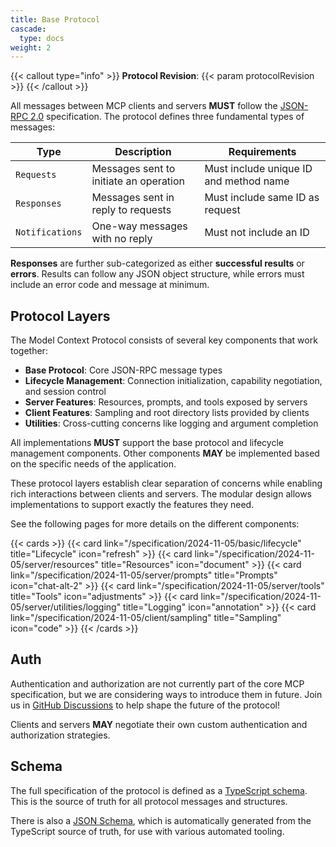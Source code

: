 ```yaml
---
title: Base Protocol
cascade:
  type: docs
weight: 2
---
```


{{< callout type="info" >}}
**Protocol Revision**: {{< param protocolRevision >}}
{{< /callout >}}

All messages between MCP clients and servers **MUST** follow the [JSON-RPC 2.0](https://www.jsonrpc.org/specification) specification. The protocol defines three fundamental types of messages:

| Type           | Description                            | Requirements                           |
|----------------|----------------------------------------|----------------------------------------|
| `Requests`     | Messages sent to initiate an operation | Must include unique ID and method name |
| `Responses`    | Messages sent in reply to requests     | Must include same ID as request        |
| `Notifications`| One-way messages with no reply         | Must not include an ID                 |

**Responses** are further sub-categorized as either **successful results** or **errors**. Results can follow any JSON object structure, while errors must include an error code and message at minimum.

## Protocol Layers

The Model Context Protocol consists of several key components that work together:

- **Base Protocol**: Core JSON-RPC message types
- **Lifecycle Management**: Connection initialization, capability negotiation, and session control
- **Server Features**: Resources, prompts, and tools exposed by servers
- **Client Features**: Sampling and root directory lists provided by clients
- **Utilities**: Cross-cutting concerns like logging and argument completion

All implementations **MUST** support the base protocol and lifecycle management components. Other components **MAY** be implemented based on the specific needs of the application.

These protocol layers establish clear separation of concerns while enabling rich interactions between clients and servers. The modular design allows implementations to support exactly the features they need.

See the following pages for more details on the different components:

{{< cards >}}
  {{< card link="/specification/2024-11-05/basic/lifecycle" title="Lifecycle" icon="refresh" >}}
  {{< card link="/specification/2024-11-05/server/resources" title="Resources" icon="document" >}}
  {{< card link="/specification/2024-11-05/server/prompts" title="Prompts" icon="chat-alt-2" >}}
  {{< card link="/specification/2024-11-05/server/tools" title="Tools" icon="adjustments" >}}
  {{< card link="/specification/2024-11-05/server/utilities/logging" title="Logging" icon="annotation" >}}
  {{< card link="/specification/2024-11-05/client/sampling" title="Sampling" icon="code" >}}
{{< /cards >}}

## Auth

Authentication and authorization are not currently part of the core MCP specification, but we are considering ways to introduce them in future. Join us in [GitHub Discussions](https://github.com/modelcontextprotocol/specification/discussions) to help shape the future of the protocol!

Clients and servers **MAY** negotiate their own custom authentication and authorization strategies.

## Schema

The full specification of the protocol is defined as a [TypeScript schema](http://github.com/modelcontextprotocol/specification/tree/main/schema/2024-11-05/schema.ts). This is the source of truth for all protocol messages and structures.

There is also a [JSON Schema](http://github.com/modelcontextprotocol/specification/tree/main/schema/2024-11-05/schema.json), which is automatically generated from the TypeScript source of truth, for use with various automated tooling.
